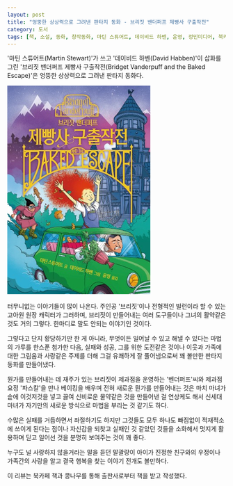 ```yaml
---
layout: post
title: "엉뚱한 상상력으로 그려낸 판타지 동화 - 브리짓 밴더퍼프 제빵사 구출작전"
category: 도서
tags: [책, 소설, 동화, 창작동화, 마틴 스튜어트, 데이비드 하벤, 윤영, 정민미디어, 북카페 책과 콩나무, 서평]
---
```


'마틴 스튜어트(Martin Stewart)'가 쓰고
'데이비드 하벤(David Habben)'이 삽화를 그린
'브리짓 밴더퍼프 제빵사 구출작전(Bridget Vanderpuff and the Baked Escape)'은
엉뚱한 상상력으로 그려낸 판타지 동화다.

![표지](/images/book/bridget-vanderpuff-and-the-baked-escape-book.jpg)

터무니없는 이야기들이 많이 나온다.
주인공 '브리짓'이나 전형적인 빌런이라 할 수 있는 고아원 원장 캐릭터가 그러하며,
브리짓이 만들어내는 여러 도구들이나 그녀의 활약같은 것도 거의 그렇다.
한마디로 말도 안되는 이야기인 것이다.

그렇다고 단지 황당하기만 한 게 아니라,
무엇이든 일어날 수 있고 해낼 수 있다는 마법의 가루를 한스푼 첨가한 다음,
실패와 성공, 그를 위한 도전같은 것이나
이웃과 가족에 대한 그림움과 사랑같은 주제를 더해
그걸 유쾌하게 잘 풀어냄으로써
꽤 볼만한 판타지 동화를 만들어냈다.

뭔가를 만들어내는 데 재주가 있는 브리짓이
제과점을 운영하는 '벤더퍼프'씨와 제과점 요정 '파스칼'을 만나
베이킹을 배우며 전혀 새로운 뭔가를 만들어내는 것은
마치 마녀가 솥에 이것저것을 넣고 끓여 신비로운 물약같은 것을 만들어낸 걸 연상케도 해서
신세대 마녀가 자기만의 새로운 방식으로 마법을 부리는 것 같기도 하다.

수많은 실패를 거듭하면서 좌절하기도 하지만
그것들도 모두 하나도 빠짐없이 적재적소에 쓰이게 된다는 점이나
자신감을 되찾고 실패인 것 같았던 것들을 소화해서 멋지게 활용하며
딛고 일어선 것을 분명히 보여주는 것이 꽤 좋다.

누구도 널 사랑하지 않을거라는 말을 듣던 말괄량이 아이가
진정한 친구와의 우정이나 가족간의 사랑을 알고
결국 행복을 찾는 이야기 전개도 볼만하다.



<div class="im im-info">
이 리뷰는 북카페 책과 콩나무를 통해 출판사로부터 책을 받고 작성했다.
</div>
